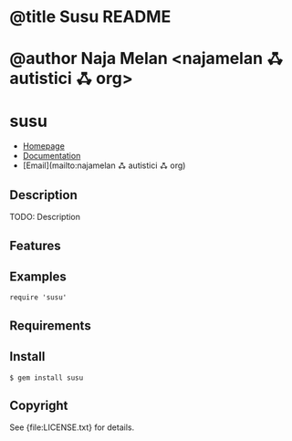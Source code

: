 # @title Susu README
# @author Naja Melan <najamelan ꗈ autistici ꗈ org>

# susu

* [Homepage](https://github.com/najamelan/susu)
* [Documentation](http://rubydoc.info/gems/susu/frames)
* [Email](mailto:najamelan ꗈ autistici ꗈ org)

## Description

TODO: Description

## Features

## Examples

    require 'susu'

## Requirements

## Install

    $ gem install susu

## Copyright

See {file:LICENSE.txt} for details.
